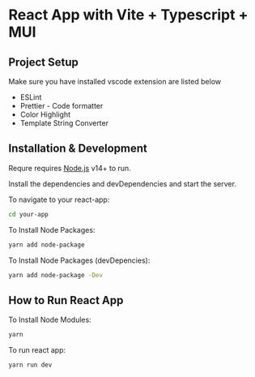 # React App with Vite + Typescript + MUI

## Project Setup

Make sure you have installed vscode extension are listed below

- ESLint
- Prettier - Code formatter
- Color Highlight
- Template String Converter

## Installation & Development

Requre requires [Node.js](https://nodejs.org/) v14+ to run.

Install the dependencies and devDependencies and start the server.

To navigate to your react-app:

```sh
cd your-app
```

To Install Node Packages:

```sh
yarn add node-package
```

To Install Node Packages (devDepencies):

```sh
yarn add node-package -Dev
```

## How to Run React App

To Install Node Modules:

```sh
yarn
```

To run react app:

```sh
yarn run dev
```
